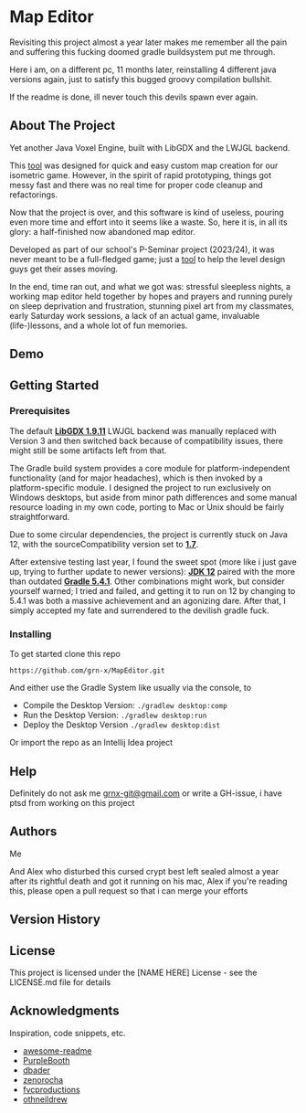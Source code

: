 # Map Editor



Revisiting this project almost a year later makes me remember all the 
pain and suffering this fucking doomed gradle buildsystem put me through. 

Here i am, on a different pc, 11 months later, reinstalling 4 different java versions again,
just to satisfy this bugged groovy compilation bullshit.

If the readme is done, ill never touch this devils spawn ever again.

## About The Project

Yet another Java Voxel Engine, built with LibGDX and the LWJGL backend.

This [tool](https://youtu.be/NfpwKs1REg0) was designed for quick and easy custom map creation for our isometric game. However, in the spirit of rapid prototyping, things got messy fast and there was no real time for proper code cleanup and refactorings.

Now that the project is over, and this software is kind of useless, pouring even more time and effort into it seems like a waste. So, here it is, in all its glory: a half-finished now abandoned map editor.

Developed as part of our school's P-Seminar project (2023/24), it was never meant to be a full-fledged game; just a [tool](https://www.youtube.com/watch?v=h_TUP2vuaDs&list=PLESF6Vbm19P2wpGKnhaIoivBvjmuTBZJp&index=1) to help the level design guys get their asses moving.

In the end, time ran out, and what we got was: stressful sleepless nights, a working map editor held together by hopes and prayers and running purely on sleep deprivation and frustration, stunning pixel art from my classmates, early Saturday work sessions, a lack of an actual game, invaluable (life-)lessons, and a whole lot of fun memories.

## Demo


## Getting Started

### Prerequisites
The default <ins>**LibGDX 1.9.11**</ins> LWJGL backend was manually replaced with Version 3 and then switched back because of compatibility issues, there might still be some artifacts left from that.

The Gradle build system provides a core module for platform-independent functionality (and for major headaches), which is then invoked by a platform-specific module. I designed the project to run exclusively on Windows desktops, but aside from minor path differences and some manual resource loading in my own code, porting to Mac or Unix should be fairly straightforward.

Due to some circular dependencies, the project is currently stuck on Java 12, with the sourceCompatibility version set to <ins>**1.7**</ins>.

After extensive testing last year, I found the sweet spot (more like i just gave up, trying to further update to newer versions): <ins>**JDK 12**</ins> paired with the more than outdated <ins>**Gradle 5.4.1**</ins>. Other combinations might work, but consider yourself warned; I tried and failed, and getting it to run on 12 by changing to 5.4.1 was both a massive achievement and an agonizing dare. After that, I simply accepted my fate and surrendered to the devilish gradle fuck.

### Installing

To get started clone this repo

```
https://github.com/grn-x/MapEditor.git
```

And either use the Gradle System like usually via the console, to
* Compile the Desktop Version: ```./gradlew desktop:comp```
* Run the Desktop Version: ```./gradlew desktop:run```
* Deploy the Desktop Version ```./gradlew desktop:dist```

Or import the repo as an Intellij Idea project



## Help

Definitely do not ask me <grnx-git@gmail.com> or write a GH-issue, i have ptsd from working on this project


## Authors

Me

And Alex who disturbed this cursed crypt best left sealed almost a year after its rightful death and got it running on his mac,
Alex if you're reading this, please open a pull request so that i can merge your efforts

## Version History



## License

This project is licensed under the [NAME HERE] License - see the LICENSE.md file for details

## Acknowledgments

Inspiration, code snippets, etc.
* [awesome-readme](https://github.com/matiassingers/awesome-readme)
* [PurpleBooth](https://gist.github.com/PurpleBooth/109311bb0361f32d87a2)
* [dbader](https://github.com/dbader/readme-template)
* [zenorocha](https://gist.github.com/zenorocha/4526327)
* [fvcproductions](https://gist.github.com/fvcproductions/1bfc2d4aecb01a834b46)
* [othneildrew](https://github.com/othneildrew/Best-README-Template)
